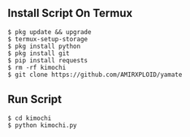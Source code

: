 ## Install Script On Termux
```
$ pkg update && upgrade  
$ termux-setup-storage  
$ pkg install python  
$ pkg install git  
$ pip install requests  
$ rm -rf kimochi
$ git clone https://github.com/AMIRXPLOID/yamate 
```
## Run Script
```
$ cd kimochi 
$ python kimochi.py  
```
